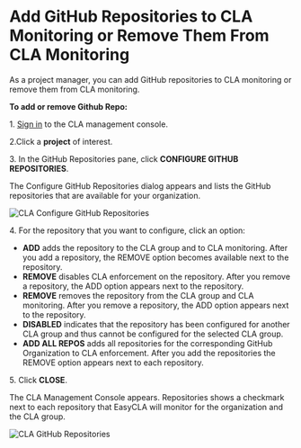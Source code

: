 # Add GitHub Repositories to CLA Monitoring or Remove Them From CLA Monitoring

As a project manager, you can add GitHub repositories to CLA monitoring or remove them from CLA monitoring.

**To add or remove Github Repo:**

1\. [Sign in](sign-in-to-the-easycla-management-console.md) to the CLA management console.

2.Click a **project** of interest.

3\. In the GitHub Repositories pane, click **CONFIGURE GITHUB REPOSITORIES**.

The Configure GitHub Repositories dialog appears and lists the GitHub repositories that are available for your organization.

![CLA Configure GitHub Repositories](../../../.gitbook/assets/cla-configure-github-repositories.png)

4\. For the repository that you want to configure, click an option:

* **ADD** adds the repository to the CLA group and to CLA monitoring. After you add a repository, the REMOVE option becomes available next to the repository.
* **REMOVE** disables CLA enforcement on the repository. After you remove a repository, the ADD option appears next to the repository.
* **REMOVE** removes the repository from the CLA group and CLA monitoring. After you remove a repository, the ADD option appears next to the repository.
* **DISABLED** indicates that the repository has been configured for another CLA group and thus cannot be configured for the selected CLA group.
* **ADD ALL REPOS** adds all repositories for the corresponding GitHub Organization to CLA enforcement. After you add the repositories the REMOVE option appears next to each repository.

5\. Click **CLOSE**.

The CLA Management Console appears. Repositories shows a checkmark next to each repository that EasyCLA will monitor for the organization and the CLA group.

![CLA GitHub Repositories](../../../.gitbook/assets/cla-github-repositories.png)
